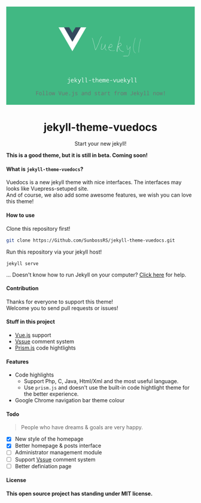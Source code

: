 ![Header](/img/readme_img.png)
<h1 align=center>jekyll-theme-vuedocs</h1>
<center>Start your new jekyll!</center>

**This is a good theme, but it is still in beta. Coming soon!**


#### What is `jekyll-theme-vuedocs`?
Vuedocs is a new jekyll theme with  nice interfaces. The interfaces may looks like Vuepress-setuped site.  
And of course, we also add some awesome features, we wish you can love this theme!

#### How to use
Clone this repository first!
```bash
git clone https://Github.com/SunbossRS/jekyll-theme-vuedocs.git
```
Run this repository via your jekyll host!
```
jekyll serve
```
... Doesn't know how to run Jekyll on your computer? [Click here](https://jekyllrb.com/) for help.

#### Contribution
Thanks for everyone to support this theme!  
Welcome you to send pull requests or issues!

#### Stuff in this project
- [Vue.js](https://vuejs.org/) support
- [Vssue](https://vssue.js.org/) comment system
- [Prism.js](https://prismjs.com/) code hightlights

#### Features
- Code highlights
  - Support Php, C, Java, Html/Xml and the most useful language.
  - Use `prism.js` and doesn't use the built-in code hightlight theme for the better experience.
- Google Chrome navigation bar theme colour

#### Todo
> People who have dreams & goals are very happy.
- [x] New style of the homepage
- [x] Better homepage & posts interface
- [ ] Administrator management module
- [ ] Support [Vssue](https://vssue.js.org) comment system
- [ ] Better definiation page

#### License
**This open source project has standing under MIT license.**
